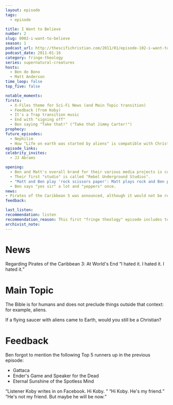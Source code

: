 ```yaml
---
layout: episode
tags:
  - episode

title: I Want to Believe
number: 2
slug: 0002-i-want-to-believe
season: 1
podcast_url: http://thescifichristian.com/2011/01/episode-102-i-want-to-believe/
podcast_date: 2011-01-16 
category: fringe-theology
series: supernatural-creatures
hosts:
  - Ben de Bono
  - Matt Anderson
time_loop: false
top_five: false

notable_moments:
firsts: 
  - X-Files theme for Sci-Fi News (and Main Topic transition)
  - Feedback (from Koby)
  - It's a Trap transition music
  - End with "signing off" 
  - Ben saying "Take that!" ("Take that Jimmy Carter!")
prophecy: 
future_episodes: 
  - Nephilim
  - How "Life on earth was started by aliens" is compatible with Christianity
episode_links: 
celebrity_invites:
  - JJ Abrams

opening:
  - Ben and Matt's overall brand for their various media projects is currently The Rebel Underground.
  - Their first "studio" is called "Rebel Underground Studios".
  - "Matt and Ben play 'rock scissors paper': Matt plays rock and Ben plays scissors."
  - Ben says "yes sir" a lot and "yeppers" once.
news: 
- Pirates of the Caribbean 5 was announced, although it would not be released until 2017.
feedback: 

last_listen: 
recommendation: listen
recommendation_reason: This first "fringe theology" episode includes topics that will be major themes of the podcast, such as the scope of the Bible and what is compatible with Christianity.
archivist_note: 
---
```

# News
<span class="quote-context">Regarding Pirates of the Caribbean 3: At World's End</span>
<q class="ben">I hated it. I hated it. I hated it.</q>

# Main Topic

The Bible is for humans and does not preclude things outside that context: for example, aliens.

If a flying saucer with aliens came to Earth, would you still be a Christian?

# Feedback
Ben forgot to mention the following Top 5 runners up in the previous episode: 
- Gattaca
- Ender's Game and Speaker for the Dead
- Eternal Sunshine of the Spotless Mind

<div class="quote">
<q class="ben">Listener Koby writes in on Facebook. Hi Koby. </q>
<q class="matt">Hi Koby. He's my friend.</q>
<q class="ben">He's not my friend. But maybe he will be now.</q>
</div>